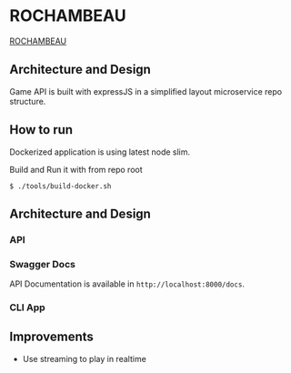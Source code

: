 # ROCHAMBEAU

[ROCHAMBEAU](https://bit.ly/3rvU71t)


## Architecture and Design

Game API is built with expressJS in a simplified layout microservice repo structure.

## How to run

Dockerized application is using latest node slim.

Build and Run it with from repo root

```
$ ./tools/build-docker.sh
```


## Architecture and Design 

### API

### Swagger Docs

API Documentation is available in `http://localhost:8000/docs`.

### CLI App


## Improvements

- Use streaming to play in realtime
